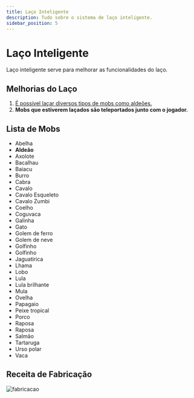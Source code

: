 ```yaml
---
title: Laço Inteligente
description: Tudo sobre o sistema de laço inteligente.
sidebar_position: 5
---
```


# Laço Inteligente

Laço inteligente serve para melhorar as funcionalidades do laço.

## Melhorias do Laço

1. [É possível laçar diversos tipos de mobs como aldeões.](laco.md#lista-de-mobs)
2. **Mobs que estiverem laçados são teleportados junto com o jogador.**

## Lista de Mobs

- Abelha
- **Aldeão**
- Axolote
- Bacalhau
- Baiacu
- Burro
- Cabra
- Cavalo
- Cavalo Esqueleto
- Cavalo Zumbi
- Coelho
- Coguvaca
- Galinha
- Gato
- Golem de ferro
- Golem de neve
- Golfinho
- Golfinho
- Jaguatirica
- Lhama
- Lobo
- Lula
- Lula brilhante
- Mula
- Ovelha
- Papagaio
- Peixe tropical
- Porco
- Raposa
- Raposa
- Salmão
- Tartaruga
- Urso polar
- Vaca

## Receita de Fabricação

![fabricacao](https://i.imgur.com/tLFK0CI.png)